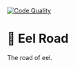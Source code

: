 [![Code Quality](https://github.com/opeixenada/eelroad/actions/workflows/code-quality.yml/badge.svg)](https://github.com/opeixenada/eelroad/actions/workflows/code-quality.yml)

# 🐡 Eel Road

The road of eel.
